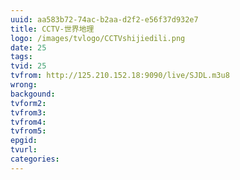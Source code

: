 ```yaml
---
uuid: aa583b72-74ac-b2aa-d2f2-e56f37d932e7
title: CCTV-世界地理
logo: /images/tvlogo/CCTVshijiedili.png
date: 25
tags:
tvid: 25
tvfrom: http://125.210.152.18:9090/live/SJDL.m3u8
wrong:
backgound:
tvform2:
tvfrom3:
tvfrom4:
tvfrom5:
epgid:
tvurl:
categories:
---
```

